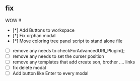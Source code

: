 ## fix 
WOW !!
- [*] Add Buttons to workspace 
- [*] Fix orphan modal
- [*] Move coloring tree panel script to stand alone file


- [ ] remove any needs to checkForAdvancedURI_Plugin();
- [ ] remove any needs to set the curser position
- [ ] remove any templates that add create son, brother .... links
- [ ] fix delete modal
- [ ] Add button like Enter to every modal